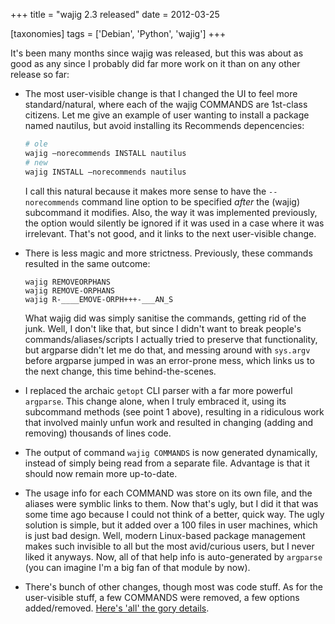 +++
title = "wajig 2.3 released"
date = 2012-03-25

[taxonomies]
tags = ['Debian', 'Python', 'wajig']
+++

It's been many months since wajig was released, but this was about as
good as any since I probably did far more work on it than on any other
release so far:

-   The most user-visible change is that I changed the UI to feel more
    standard/natural, where each of the wajig COMMANDS are 1st-class
    citizens. Let me give an example of user wanting to install a
    package named nautilus, but avoid installing its Recommends
    depencencies:

    ```sh
    # ole
    wajig —norecommends INSTALL nautilus
    # new
    wajig INSTALL —norecommends nautilus
    ```

    I call this natural because it makes more sense to have the
    `--norecommends` command line option to be specified *after* the
    (wajig) subcommand it modifies. Also, the way it was implemented
    previously, the option would silently be ignored if it was used in a
    case where it was irrelevant. That's not good, and it links to the
    next user-visible change.

-   There is less magic and more strictness. Previously, these commands
    resulted in the same outcome:

        wajig REMOVEORPHANS
        wajig REMOVE-ORPHANS
        wajig R-____EMOVE-ORPH+++-___AN_S

    What wajig did was simply sanitise the commands, getting rid of the
    junk. Well, I don't like that, but since I didn't want to break
    people's commands/aliases/scripts I actually tried to preserve that
    functionality, but argparse didn't let me do that, and messing
    around with `sys.argv` before argparse jumped in was an error-prone
    mess, which links us to the next change, this time
    behind-the-scenes.

-   I replaced the archaic `getopt` CLI parser with a far more powerful
    `argparse`. This change alone, when I truly embraced it, using its
    subcommand methods (see point 1 above), resulting in a ridiculous
    work that involved mainly unfun work and resulted in changing
    (adding and removing) thousands of lines code.
-   The output of command `wajig COMMANDS` is now generated dynamically,
    instead of simply being read from a separate file. Advantage is that
    it should now remain more up-to-date.
-   The usage info for each COMMAND was store on its own file, and the
    aliases were symblic links to them. Now that's ugly, but I did it
    that was some time ago because I could not think of a better, quick
    way. The ugly solution is simple, but it added over a 100 files in
    user machines, which is just bad design. Well, modern Linux-based
    package management makes such invisible to all but the most
    avid/curious users, but I never liked it anyways. Now, all of that
    help info is auto-generated by `argparse` (you can imagine I'm a
    big fan of that module by now).
-   There's bunch of other changes, though most was code stuff. As for
    the user-visible stuff, a few COMMANDS were removed, a few options
    added/removed. [Here's 'all' the gory details].

[Here's 'all' the gory details]: http://packages.qa.debian.org/w/wajig/news/20120322T223441Z.html
